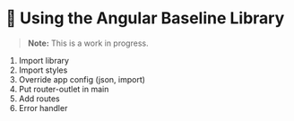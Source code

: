 # 📘 Using the Angular Baseline Library

> **Note:**
> This is a work in progress.

1. Import library
2. Import styles
3. Override app config (json, import)
4. Put router-outlet in main
5. Add routes
6. Error handler
